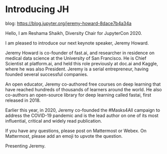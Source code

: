 # Introducing JH

blog:  https://blog.jupyter.org/jeremy-howard-8dace7b4a34a


Hello, I am Reshama Shaikh, Diversity Chair for JupyterCon 2020.

I am pleased to introduce our next keynote speaker, Jeremy Howard.  

Jeremy Howard is co-founder of fast.ai, and researcher in residence on medical data science at the University of San Francisco. He is Chief Scientist at platform.ai, and held this role previously at doc.ai and Kaggle, where he was also President. Jeremy is a serial entrepreneur, having founded several successful companies.

An open educator, Jeremy co-authored free courses on deep learning that have reached hundreds of thousands of learners around the world. He also co-authors an open-source library for deep learning called fastai, first released in 2018.

Earlier this year, in 2020, Jeremy co-founded the #Masks4All campaign to address the COVID-19 pandemic and is the lead author on one of its most influential, critical and widely read publication. 

If you have any questions, please post on Mattermost or Webex.  On Mattermost, please add an emoji to upvote the question.

Presenting Jeremy. 

